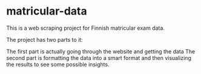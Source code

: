 # matricular-data
This is a web scraping project for Finnish matricular exam data.

The project has two parts to  it:

The first part is actually going through the website and getting the data
The second part is formatting the data into a smart format and then visualizing the results to see some possible insights.
